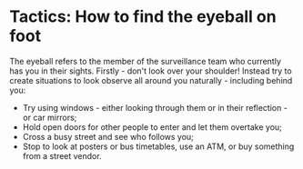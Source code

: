 [Title]: # (Tactics: How to find the eyeball on foot)
[Difficulty]: # (Advanced)
[Order]: # (5)

# Tactics: How to find the eyeball on foot

The eyeball refers to the member of the surveillance team who currently has you in their sights. Firstly - don't look over your shoulder! Instead try to create situations to look observe all around you naturally - including behind you:

*   Try using windows - either looking through them or in their reflection - or car mirrors;
*   Hold open doors for other people to enter and let them overtake you;
*   Cross a busy street and see who follows you;
*   Stop to look at posters or bus timetables, use an ATM, or buy something from a street vendor.